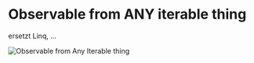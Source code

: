 Observable from ANY iterable thing
==================================
ersetzt Linq, ...

![Observable from Any Iterable thing](file://media/12217.png)

